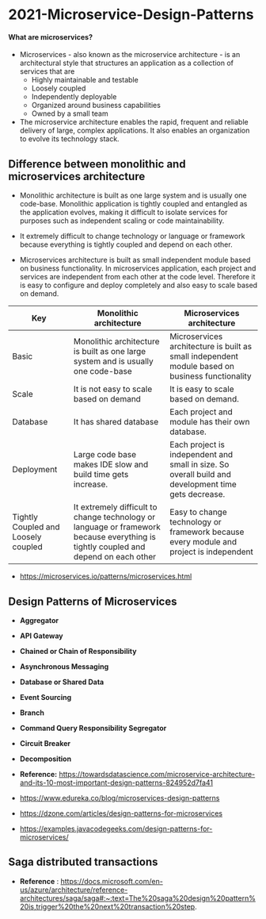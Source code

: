 # 2021-Microservice-Design-Patterns

#### What are microservices?

* Microservices - also known as the microservice architecture - is an architectural style that structures an application as a collection of services that are
  * Highly maintainable and testable
  * Loosely coupled
  * Independently deployable
  * Organized around business capabilities
  * Owned by a small team
* The microservice architecture enables the rapid, frequent and reliable delivery of large, complex applications. It also enables an organization to evolve its technology stack.

## Difference between monolithic and microservices architecture

* Monolithic architecture  is built as one large system and is usually one code-base. Monolithic application is tightly coupled and entangled as the application evolves, making it difficult to isolate services for purposes such as independent scaling or code maintainability.

* It extremely difficult to change technology or language or framework because everything is tightly coupled and depend on each other.

* Microservices architecture is built as small independent module based on business functionality. In microservices application, each project and services are independent from each other at the code level. Therefore it is easy to  configure and deploy completely and also easy to scale based on demand.

**Key** |	**Monolithic architecture** |	**Microservices architecture**
----------- | ----------------- | -----------------
Basic | Monolithic architecture is built as one large system and is usually one code-base | Microservices architecture is built as small independent module based on business functionality
Scale | It is not easy to scale based on demand | It is easy to scale based on demand.
Database | It has shared database | Each project and module has their own database.
Deployment |Large code base makes IDE slow and build time gets increase.|Each project is independent and small in size. So overall build and development time gets decrease.
Tightly Coupled and Loosely coupled |It extremely difficult to change technology or language or framework because everything is tightly coupled and depend on each other | Easy to change technology or framework because every module and project is independent



* https://microservices.io/patterns/microservices.html


## Design Patterns of Microservices

  *  **Aggregator**
  *  **API Gateway**
  *  **Chained or Chain of Responsibility**
  *  **Asynchronous Messaging**
  *  **Database or Shared Data**
  *  **Event Sourcing**
  *  **Branch**
  *  **Command Query Responsibility Segregator**
  *  **Circuit Breaker**
  *  **Decomposition**

* **Reference:**  https://towardsdatascience.com/microservice-architecture-and-its-10-most-important-design-patterns-824952d7fa41

* https://www.edureka.co/blog/microservices-design-patterns

* https://dzone.com/articles/design-patterns-for-microservices
* https://examples.javacodegeeks.com/design-patterns-for-microservices/

## Saga distributed transactions
* **Reference** : https://docs.microsoft.com/en-us/azure/architecture/reference-architectures/saga/saga#:~:text=The%20saga%20design%20pattern%20is,trigger%20the%20next%20transaction%20step.

